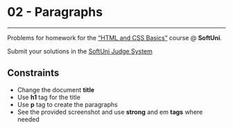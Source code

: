 ﻿# 02 - Paragraphs
------
Problems for homework for the [“HTML and CSS Basics”](#) course @ **SoftUni**.

Submit your solutions in the [SoftUni Judge System](https://judge.softuni.bg/Contests/#!/List/ByCategory/165/HTML-and-CSS)

## Constraints
* Change the document **title**
* Use **h1** tag for the title
* Use **p** tag to create the paragraphs
* See the provided screenshot and use **strong** and em **tags** where needed



